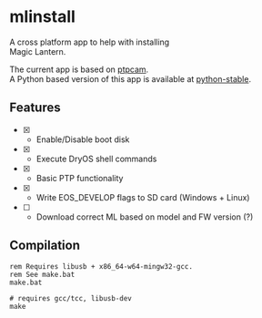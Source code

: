# mlinstall
A cross platform app to help with installing  
Magic Lantern.  

The current app is based on [ptpcam](https://github.com/reticulatedpines/magiclantern_simplified/tree/dev/contrib/ptpcam).  
A Python based version of this app is available at [python-stable](https://github.com/petabyt/mlinstall/tree/python-stable).  

## Features
- [x] - Enable/Disable boot disk
- [x] - Execute DryOS shell commands
- [x] - Basic PTP functionality
- [x] - Write EOS_DEVELOP flags to SD card (Windows + Linux)
- [ ] - Download correct ML based on model and FW version (?)

## Compilation
```
rem Requires libusb + x86_64-w64-mingw32-gcc.
rem See make.bat
make.bat
```

```
# requires gcc/tcc, libusb-dev
make
```
